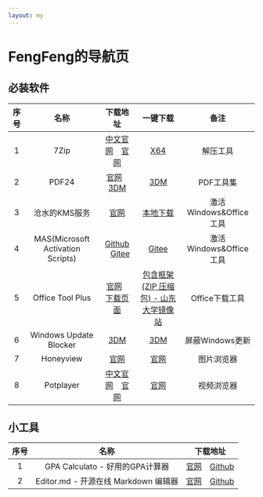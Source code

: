 ```yaml
---
layout: my
---
```


# FengFeng的导航页

##  必装软件

<div class="center">
  
| 序号 | 名称 | 下载地址 | 一键下载 | 备注 |
| :------------: | :------------: | :------------: | :------------: | :------------: |
| 1 | 7Zip | [中文官网](https://sparanoid.com/lab/7z/) &ensp; [官网](https://7-zip.org/) | [X64](https://www.7-zip.org/a/7z2301-x64.exe) | 解压工具 |
| 2 | PDF24 | [官网](https://tools.pdf24.org/zh/) &ensp; [3DM](https://soft.3dmgame.com/down/276158.html) | [3DM](https://down.wsyhn.com/23_325326) | PDF工具集 |
| 3 | 沧水的KMS服务 | [官网](https://kms.cangshui.net/)  | [本地下载](https://kms.cangshui.net/kms/KMS-Cangshui.net.bat) | 激活Windows&Office工具 |
| 4 | MAS(Microsoft Activation Scripts) | [Github](https://github.com/massgravel/Microsoft-Activation-Scripts) &ensp; [Gitee](https://gitee.com/cherrycube/Microsoft-Activation-Scripts) | [Gitee](https://gitee.com/cherrycube/Microsoft-Activation-Scripts/blob/master/MAS/All-In-One-Version/MAS_AIO.cmd) | 激活Windows&Office工具 |
| 5 | Office Tool Plus | [官网](https://otp.landian.vip/zh-cn/) &ensp; [下载页面](https://otp.landian.vip/zh-cn/download.html) | [包含框架 (ZIP 压缩包) - 山东大学镜像站](https://otp.landian.vip/redirect/download.php?type=runtime&site=sdumirror) | Office下载工具 |
| 6 | Windows Update Blocker | [3DM](https://soft.3dmgame.com/down/199619.html) | [3DM](https://down.wsyhn.com/23_256733) | 屏蔽Windows更新 |
| 7 | Honeyview | [官网](https://www.bandisoft.com/honeyview/) | [官网](https://www.bandisoft.com/honeyview/dl.php?web) | 图片浏览器 |
| 8 | Potplayer | [中文官网](http://www.potplayercn.com/) &ensp; [官网](http://potplayer.tv/?lang=zh_CN) | [官网](https://t1.daumcdn.net/potplayer/PotPlayer/Version/Latest/PotPlayerSetup64.exe) | 视频浏览器 |

</div>

##  小工具
  
| 序号 | 名称 | 下载地址 |
| :------------: | :------------: | :------------: |
| 1 | GPA Calculato - 好用的GPA计算器 | [官网](http://blog.zhimind.com/gpa_calculator.html) &ensp; [Github](http://blog.zhimind.com/gpa_calculator.html) |
| 2 | Editor.md - 开源在线 Markdown 编辑器 | [官网](https://pandao.github.io/editor.md/) &ensp; [Github](https://github.com/pandao/editor.md) |
